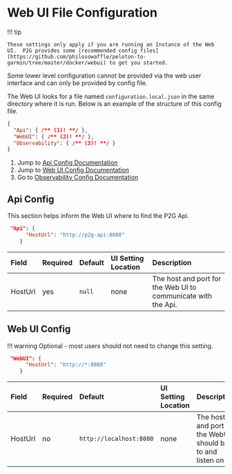 # Web UI File Configuration

!!! tip

    These settings only apply if you are running an Instance of the Web UI.  P2G provides some [recommended config files](https://github.com/philosowaffle/peloton-to-garmin/tree/master/docker/webui) to get you started.

Some lower level configuration cannot be provided via the web user interface and can only be provided by config file.

The Web UI looks for a file named `configuration.local.json` in the same directory where it is run.  Below is an example of the structure of this config file.

```json linenums="1"
{
  "Api": { /** (1)! **/ }, 
  "WebUI": { /** (2)! **/ },
  "Observability": { /** (3)! **/ }
}
```

1. Jump to [Api Config Documentation](#api-config)
2. Jump to [Web UI Config Documentation](#web-ui-config)
3. Go to [Observability Config Documentation](observability.md#observability-config)

## Api Config

This section helps inform the Web UI where to find the P2G Api.

```json
 "Api": {
      "HostUrl": "http://p2g-api:8080"
    }
```

| Field      | Required | Default | UI Setting Location | Description |
|:-----------|:---------|:--------|:--------------------|:------------|
| HostUrl | yes | `null` | none | The host and port for the Web UI to communicate with the Api. |

## Web UI Config

!!! warning
    Optional - most users should not need to change this setting.

```json
 "WebUI": {
      "HostUrl": "http://*:8080"
    }
```

| Field      | Required | Default | UI Setting Location | Description |
|:-----------|:---------|:--------|:--------------------|:------------|
| HostUrl | no | `http://localhost:8080` | none | The host and port the WebUI should bind to and listen on. |